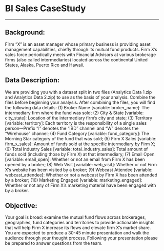 # BI Sales CaseStudy
---
## Background:
Firm “X” is an asset manager whose primary business is providing asset management capabilities, chiefly
through its mutual fund products. Firm X’s sales force periodically meets with Financial Advisors at
various brokerage firms (also called intermediaries) located across the continental United States, Alaska,
Puerto Rico and Hawaii. 

## Data Description:
We are providing you with a dataset split in two files (Analytics Data 1.zip and Analytics Data 2.zip) to
use as the basis of your analysis. Combine the files before beginning your analysis.
After combining the files, you will find the following data details: (1) Broker Name [variable:
broker_name]: The intermediary firm where the fund was sold; (2) City & State [variable: city_state]:
Location of the intermediary firm’s city and state; (3) Territory [variable: territory]: Each territory is the
responsibility of a single sales person—Prefix “I” denotes the “IBD” channel and “W” denotes the
“Wirehouse” channel; (4) Fund Category [variable: fund_category]: The Morning Star category of the
fund that was sold; (5) Firm X Sales [variable: firm_x_sales]: Amount of funds sold at the specific
intermediary by Firm X; (6) Total Industry Sales [variable: total_industry_sales]: Total amount of funds
sold (including those by Firm X) at that intermediary; (7) Email Open [variable: email_open]: Whether or
not an email from Firm X has been opened by a broker; (8) Web Visit [variable: web_visit]: Whether or
not Firm X’s website has been visited by a broker; (9) Webcast Attendee [variable: webcast_attendee]:
Whether or not a webcast by Firm X has been attended by a broker; (10) Marketing Engaged [variable:
marketing_engaged]: Whether or not any of Firm X’s marketing material have been engaged with by a
broker.

## Objective:
Your goal is broad: examine the mutual fund flows across brokerages, geographies, fund categories and
territories to provide actionable insights that will help Firm X increase its flows and elevate firm X’s
market share. You are expected to produce a 30-45 minute presentation and walk the audience through
your thought process. Following your presentation please be prepared to answer questions from the team. 
